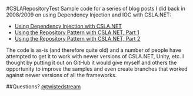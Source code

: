 #CSLARepositoryTest
Sample code for a series of blog posts I did back in 2008/2009 on using Dependency Injection and IOC with CSLA.NET:

* [Using Dependency Injection with CSLA.NET](http://beyondthispoint.blogspot.com/2008/12/using-dependency-injection-with-cslanet.html)
* [Using the Repository Pattern with CSLA.NET, Part 1](http://beyondthispoint.blogspot.com/2009/01/using-repository-pattern-with-cslanet.html)
* [Using the Repository Pattern with CSLA.NET, Part 2](http://beyondthispoint.blogspot.com/2009/02/using-repository-pattern-with-cslanet.html)

The code is as-is (and therefore quite old) and a number of people have attempted to get it to work with newer versions of CSLA.NET, Unity, etc.  I thought by putting it out on GitHub it would give myself and others the opportunity to improve the samples and even create branches that worked against newer versions of all the frameworks.

##Questions?
[@twistedstream](http://twitter.com/twistedstream)
